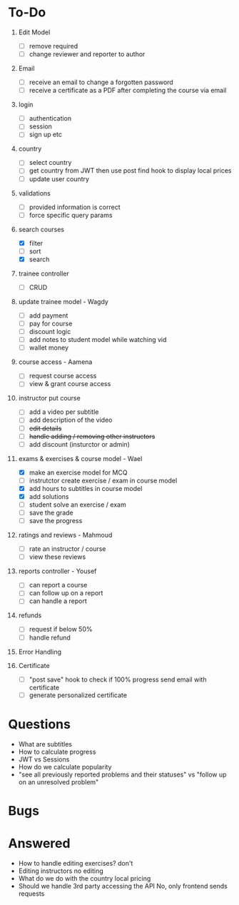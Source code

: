 # To-Do

1. Edit Model
   - [ ] remove required
   - [ ] change reviewer and reporter to author

1. Email
   - [ ] receive an email to change a forgotten password
   - [ ] receive a certificate as a PDF after completing the course via email

1. login
   - [ ] authentication
   - [ ] session
   - [ ] sign up etc

1. country
   - [ ] select country
   - [ ] get country from JWT then use post find hook to display local prices
   - [ ] update user country

1. validations
   - [ ] provided information is correct
   - [ ] force specific query params

1. search courses
   - [x] filter
   - [ ] sort
   - [x] search

1. trainee controller
   - [ ] CRUD
   
1. update trainee model - Wagdy
   - [ ] add payment
   - [ ] pay for course
   - [ ] discount logic
   - [ ] add notes to student model while watching vid
   - [ ] wallet money
 
1. course access - Aamena
   - [ ] request course access
   - [ ] view & grant course access
 
1. instructor put course
   - [ ] add a video per subtitle
   - [ ] add description of the video
   - [ ] ~~edit details~~
   - [ ] ~~handle adding / removing other instructors~~
   - [ ] add discount (insturctor or admin)
  
1. exams & exercises & course model - Wael
   - [x] make an exercise model for MCQ
   - [ ] instrutctor create exercise / exam in course model
   - [x] add hours to subtitles in course model
   - [x] add solutions
   - [ ] student solve an exercise / exam
   - [ ] save the grade
   - [ ] save the progress
  
1. ratings and reviews - Mahmoud
   - [ ] rate an instructor / course
   - [ ] view these reviews

1.  reports controller - Yousef
    - [ ] can report a course
    - [ ] can follow up on a report
    - [ ] can handle a report
  
1. refunds
   - [ ] request if below 50%
   - [ ] handle refund
   
1. Error Handling
    
1. Certificate
   - [ ] "post save" hook to check if 100% progress send email with certificate
   - [ ] generate personalized certificate

# Questions
   - What are subtitles
   - How to calculate progress
   - JWT vs Sessions
   - How do we calculate popularity
   - "see all previously reported problems and their statuses" vs "follow up on an unresolved problem"
   

# Bugs

# Answered
   - How to handle editing exercises?
      don't
   - Editing instructors
      no editing
   - What do we do with the country
      local pricing
   - Should we handle 3rd party accessing the API
      No, only frontend sends requests
